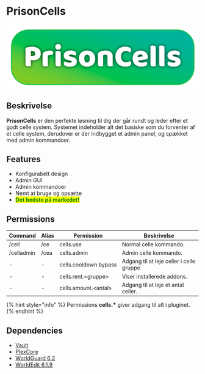 # PrisonCells

![](../../.gitbook/assets/prisoncells.png)

## Beskrivelse <a href="#description" id="description"></a>

**PrisonCells** er den perfekte løsning til dig der går rundt og leder efter et godt celle system. Systemet indeholder alt det basiske som du forventer af et celle system, derudover er der indbygget et admin panel, og spækket med admin kommandoer.



## Features

* Konfigurabelt design
* Admin GUI
* Admin kommandoer
* Nemt at bruge og opsætte
* <mark style="color:green;">**Det bedste på markedet!**</mark>



## Permissions

| **Command** | **Alias** | **Permission**        | **Beskrivelse**                          |
| ----------- | --------- | --------------------- | ---------------------------------------- |
| /cell       | /ce       | cells.use             | Normal celle kommando.                   |
| /celladmin  | /cea      | cells.admin           | Admin celle kommando.                    |
| -           | -         | cells.cooldown.bypass | Adgang til at leje celler i celle gruppe |
| -           | -         | cells.rent.\<gruppe>  | Viser installerede addons.               |
| -           | -         | cells.amount.\<antal> | Adgang til at leje et antal celler.      |

{% hint style="info" %}
Permissions **cells.\*** giver adgang til alt i pluginet.
{% endhint %}

## Dependencies

* [Vault](https://www.spigotmc.org/resources/vault.34315/)
* [PlexCore](https://www.spigotmc.org/resources/plexcore.100981/)
* [WorldGuard 6.2](https://dev.bukkit.org/projects/worldguard/files/956770)
* [WorldEdit 6.1.9](https://dev.bukkit.org/projects/worldedit/files/2597538)
